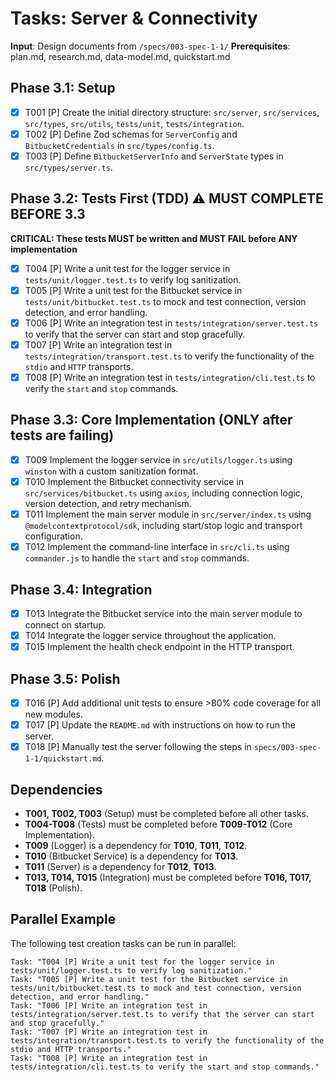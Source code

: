# Tasks: Server & Connectivity

**Input**: Design documents from `/specs/003-spec-1-1/`
**Prerequisites**: plan.md, research.md, data-model.md, quickstart.md

## Phase 3.1: Setup
- [X] T001 [P] Create the initial directory structure: `src/server`, `src/services`, `src/types`, `src/utils`, `tests/unit`, `tests/integration`.
- [X] T002 [P] Define Zod schemas for `ServerConfig` and `BitbucketCredentials` in `src/types/config.ts`.
- [X] T003 [P] Define `BitbucketServerInfo` and `ServerState` types in `src/types/server.ts`.

## Phase 3.2: Tests First (TDD) ⚠️ MUST COMPLETE BEFORE 3.3
**CRITICAL: These tests MUST be written and MUST FAIL before ANY implementation**
- [X] T004 [P] Write a unit test for the logger service in `tests/unit/logger.test.ts` to verify log sanitization.
- [X] T005 [P] Write a unit test for the Bitbucket service in `tests/unit/bitbucket.test.ts` to mock and test connection, version detection, and error handling.
- [X] T006 [P] Write an integration test in `tests/integration/server.test.ts` to verify that the server can start and stop gracefully.
- [X] T007 [P] Write an integration test in `tests/integration/transport.test.ts` to verify the functionality of the `stdio` and `HTTP` transports.
- [X] T008 [P] Write an integration test in `tests/integration/cli.test.ts` to verify the `start` and `stop` commands.

## Phase 3.3: Core Implementation (ONLY after tests are failing)
- [X] T009 Implement the logger service in `src/utils/logger.ts` using `winston` with a custom sanitization format.
- [X] T010 Implement the Bitbucket connectivity service in `src/services/bitbucket.ts` using `axios`, including connection logic, version detection, and retry mechanism.
- [X] T011 Implement the main server module in `src/server/index.ts` using `@modelcontextprotocol/sdk`, including start/stop logic and transport configuration.
- [X] T012 Implement the command-line interface in `src/cli.ts` using `commander.js` to handle the `start` and `stop` commands.

## Phase 3.4: Integration
- [X] T013 Integrate the Bitbucket service into the main server module to connect on startup.
- [X] T014 Integrate the logger service throughout the application.
- [X] T015 Implement the health check endpoint in the HTTP transport.

## Phase 3.5: Polish
- [X] T016 [P] Add additional unit tests to ensure >80% code coverage for all new modules.
- [X] T017 [P] Update the `README.md` with instructions on how to run the server.
- [X] T018 [P] Manually test the server following the steps in `specs/003-spec-1-1/quickstart.md`.

## Dependencies
- **T001, T002, T003** (Setup) must be completed before all other tasks.
- **T004-T008** (Tests) must be completed before **T009-T012** (Core Implementation).
- **T009** (Logger) is a dependency for **T010**, **T011**, **T012**.
- **T010** (Bitbucket Service) is a dependency for **T013**.
- **T011** (Server) is a dependency for **T012**, **T013**.
- **T013, T014, T015** (Integration) must be completed before **T016, T017, T018** (Polish).

## Parallel Example
The following test creation tasks can be run in parallel:
```
Task: "T004 [P] Write a unit test for the logger service in tests/unit/logger.test.ts to verify log sanitization."
Task: "T005 [P] Write a unit test for the Bitbucket service in tests/unit/bitbucket.test.ts to mock and test connection, version detection, and error handling."
Task: "T006 [P] Write an integration test in tests/integration/server.test.ts to verify that the server can start and stop gracefully."
Task: "T007 [P] Write an integration test in tests/integration/transport.test.ts to verify the functionality of the stdio and HTTP transports."
Task: "T008 [P] Write an integration test in tests/integration/cli.test.ts to verify the start and stop commands."
```
